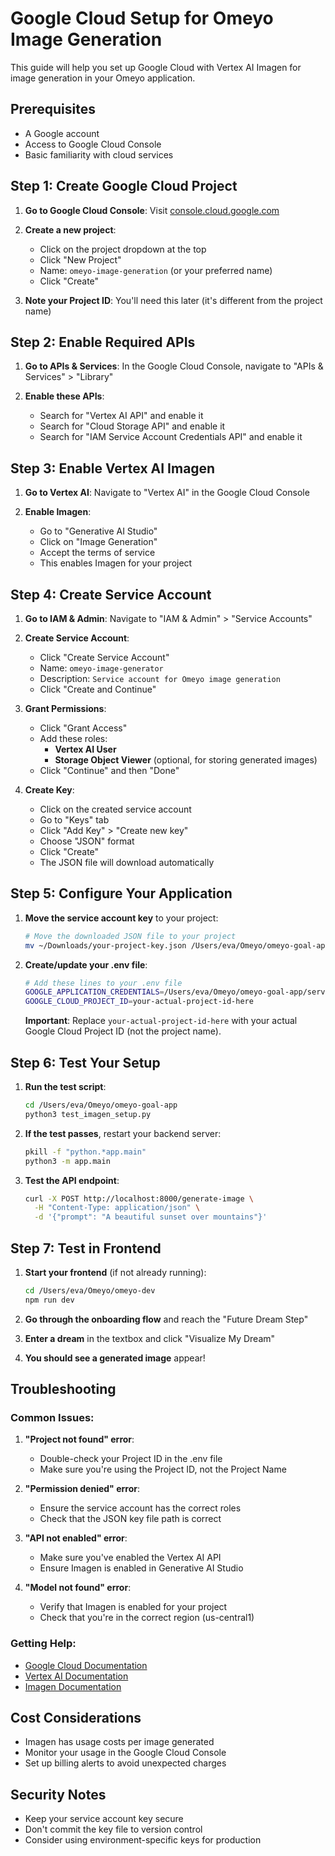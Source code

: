 # Google Cloud Setup for Omeyo Image Generation

This guide will help you set up Google Cloud with Vertex AI Imagen for image generation in your Omeyo application.

## Prerequisites

- A Google account
- Access to Google Cloud Console
- Basic familiarity with cloud services

## Step 1: Create Google Cloud Project

1. **Go to Google Cloud Console**: Visit [console.cloud.google.com](https://console.cloud.google.com)

2. **Create a new project**:
   - Click on the project dropdown at the top
   - Click "New Project"
   - Name: `omeyo-image-generation` (or your preferred name)
   - Click "Create"

3. **Note your Project ID**: You'll need this later (it's different from the project name)

## Step 2: Enable Required APIs

1. **Go to APIs & Services**: In the Google Cloud Console, navigate to "APIs & Services" > "Library"

2. **Enable these APIs**:
   - Search for "Vertex AI API" and enable it
   - Search for "Cloud Storage API" and enable it
   - Search for "IAM Service Account Credentials API" and enable it

## Step 3: Enable Vertex AI Imagen

1. **Go to Vertex AI**: Navigate to "Vertex AI" in the Google Cloud Console

2. **Enable Imagen**:
   - Go to "Generative AI Studio"
   - Click on "Image Generation"
   - Accept the terms of service
   - This enables Imagen for your project

## Step 4: Create Service Account

1. **Go to IAM & Admin**: Navigate to "IAM & Admin" > "Service Accounts"

2. **Create Service Account**:
   - Click "Create Service Account"
   - Name: `omeyo-image-generator`
   - Description: `Service account for Omeyo image generation`
   - Click "Create and Continue"

3. **Grant Permissions**:
   - Click "Grant Access"
   - Add these roles:
     - **Vertex AI User**
     - **Storage Object Viewer** (optional, for storing generated images)
   - Click "Continue" and then "Done"

4. **Create Key**:
   - Click on the created service account
   - Go to "Keys" tab
   - Click "Add Key" > "Create new key"
   - Choose "JSON" format
   - Click "Create"
   - The JSON file will download automatically

## Step 5: Configure Your Application

1. **Move the service account key** to your project:
   ```bash
   # Move the downloaded JSON file to your project
   mv ~/Downloads/your-project-key.json /Users/eva/Omeyo/omeyo-goal-app/service-account-key.json
   ```

2. **Create/update your .env file**:
   ```bash
   # Add these lines to your .env file
   GOOGLE_APPLICATION_CREDENTIALS=/Users/eva/Omeyo/omeyo-goal-app/service-account-key.json
   GOOGLE_CLOUD_PROJECT_ID=your-actual-project-id-here
   ```

   **Important**: Replace `your-actual-project-id-here` with your actual Google Cloud Project ID (not the project name).

## Step 6: Test Your Setup

1. **Run the test script**:
   ```bash
   cd /Users/eva/Omeyo/omeyo-goal-app
   python3 test_imagen_setup.py
   ```

2. **If the test passes**, restart your backend server:
   ```bash
   pkill -f "python.*app.main"
   python3 -m app.main
   ```

3. **Test the API endpoint**:
   ```bash
   curl -X POST http://localhost:8000/generate-image \
     -H "Content-Type: application/json" \
     -d '{"prompt": "A beautiful sunset over mountains"}'
   ```

## Step 7: Test in Frontend

1. **Start your frontend** (if not already running):
   ```bash
   cd /Users/eva/Omeyo/omeyo-dev
   npm run dev
   ```

2. **Go through the onboarding flow** and reach the "Future Dream Step"

3. **Enter a dream** in the textbox and click "Visualize My Dream"

4. **You should see a generated image** appear!

## Troubleshooting

### Common Issues:

1. **"Project not found" error**:
   - Double-check your Project ID in the .env file
   - Make sure you're using the Project ID, not the Project Name

2. **"Permission denied" error**:
   - Ensure the service account has the correct roles
   - Check that the JSON key file path is correct

3. **"API not enabled" error**:
   - Make sure you've enabled the Vertex AI API
   - Ensure Imagen is enabled in Generative AI Studio

4. **"Model not found" error**:
   - Verify that Imagen is enabled for your project
   - Check that you're in the correct region (us-central1)

### Getting Help:

- [Google Cloud Documentation](https://cloud.google.com/docs)
- [Vertex AI Documentation](https://cloud.google.com/vertex-ai/docs)
- [Imagen Documentation](https://cloud.google.com/vertex-ai/docs/generative-ai/image/generate-images)

## Cost Considerations

- Imagen has usage costs per image generated
- Monitor your usage in the Google Cloud Console
- Set up billing alerts to avoid unexpected charges

## Security Notes

- Keep your service account key secure
- Don't commit the key file to version control
- Consider using environment-specific keys for production 